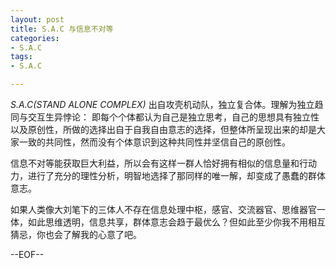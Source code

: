 ```yaml
---
layout: post
title: S.A.C 与信息不对等
categories:
- S.A.C
tags:
- S.A.C

---
```


*S.A.C(STAND ALONE COMPLEX)* 出自攻壳机动队，独立复合体。理解为独立趋同与交互生异悖论：
即每个个体都认为自己是独立思考，自己的思想具有独立性以及原创性，所做的选择出自于自我自由意志的选择，但整体所呈现出来的却是大家一致的共同性，然而没有个体意识到这种共同性并坚信自己的原创性。

信息不对等能获取巨大利益，所以会有这样一群人恰好拥有相似的信息量和行动力，进行了充分的理性分析，明智地选择了那同样的唯一解，却变成了愚蠢的群体意志。

如果人类像大刘笔下的三体人不存在信息处理中枢，感官、交流器官、思维器官一体，如此思维透明，信息共享，群体意志会趋于最优么？但如此至少你我不用相互猜忌，你也会了解我的心意了吧。

--EOF--						